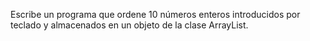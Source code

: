 Escribe un programa que ordene 10 números enteros introducidos por teclado y almacenados en un objeto de la clase ArrayList.